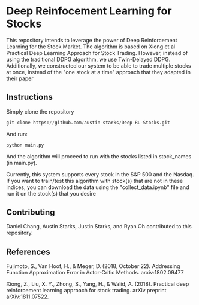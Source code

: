 # Deep Reinfocement Learning for Stocks

This repository intends to leverage the power of Deep Reinforcement Learning for the Stock Market. The algorithm is based on Xiong et al Practical Deep Learning Approach for Stock Trading. However, instead of using the traditional DDPG algorithm, we use Twin-Delayed DDPG. Additionally, we constructed our system to be able to trade multiple stocks at once, instead of the "one stock at a time" approach that they adapted in their paper

## Instructions

Simply clone the repository

```python
git clone https://github.com/austin-starks/Deep-RL-Stocks.git
```

And run:

```python
python main.py
```

And the algorithm will proceed to run with the stocks listed in stock_names (in main.py).

Currently, this system supports every stock in the S&P 500 and the Nasdaq. If you want to train/test this algorithm with stock(s) that are not in these indices, you can download the data using the "collect_data.ipynb" file and run it on the stock(s) that you desire

## Contributing

Daniel Chang, Austin Starks, Justin Starks, and Ryan Oh contributed to this repository.

## References

Fujimoto, S., Van Hoof, H., & Meger, D. (2018, October 22). Addressing Function Approximation Error in Actor-Critic Methods. arxiv:1802.09477

Xiong, Z., Liu, X. Y., Zhong, S., Yang, H., & Walid, A. (2018). Practical deep reinforcement
learning approach for stock trading. arXiv preprint arXiv:1811.07522.
